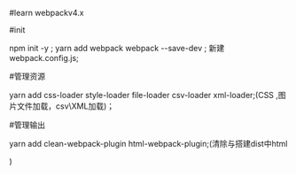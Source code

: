 #learn webpackv4.x

#init

npm init -y ; 
yarn add webpack webpack --save-dev ; 
新建webpack.config.js;

#管理资源

yarn add css-loader style-loader file-loader csv-loader xml-loader;(CSS ,图片文件加载，csv\XML加载)；

#管理输出

yarn add clean-webpack-plugin html-webpack-plugin;(清除与搭建dist中html

)


